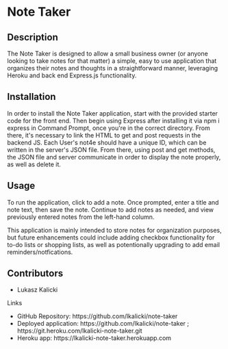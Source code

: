 # Note Taker

## Description 

The Note Taker is designed to allow a small business owner (or anyone looking to take notes for that matter) a simple, easy to use application that organizes their notes and thoughts in a straightforward manner, leveraging Heroku and back end Express.js functionality. 

## Installation

In order to install the Note Taker application, start with the provided starter code for the front end. Then begin using Express after installing it via npm i express in Command Prompt, once you're in the correct directory. From there, it's necessary to link the HTML to get and post requests in the backend JS. Each User's not4e should have a unique ID, which can be written in the server's JSON file. From there, using post and get methods, the JSON file and server communicate in order to display the note properly, as well as delete it. 

## Usage 

To run the application, click to add a note. Once prompted, enter a title and note text, then save the note. Continue to add notes as needed, and view previously entered notes from the left-hand column. 

This application is mainly intended to store notes for organization purposes, but future enhancements could include adding checkbox functionality for to-do lists or shopping lists, as well as potentionally upgrading to add email reminders/notfications.

## Contributors

- Lukasz Kalicki 

Links
<ul>
    <li>
    GitHub Repository: https://github.com/lkalicki/note-taker
    </li>
    <li>
    Deployed application: https://github.com/lkalicki/note-taker ; https://git.heroku.com/lkalicki-note-taker.git
    </li>
    <li>
    Heroku app: https://lkalicki-note-taker.herokuapp.com
    </li>
</ul>



